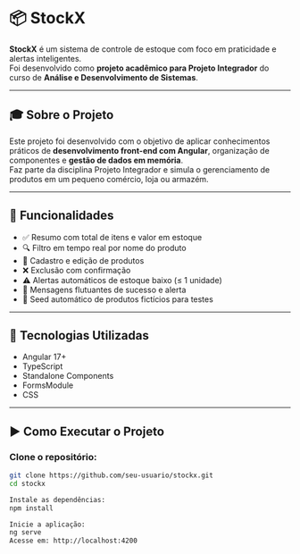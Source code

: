 # 📦 StockX

**StockX** é um sistema de controle de estoque com foco em praticidade e alertas inteligentes.  
Foi desenvolvido como **projeto acadêmico para Projeto Integrador** do curso de **Análise e Desenvolvimento de Sistemas**.

---

## 🎓 Sobre o Projeto

Este projeto foi desenvolvido com o objetivo de aplicar conhecimentos práticos de **desenvolvimento front-end com Angular**, organização de componentes e **gestão de dados em memória**.  
Faz parte da disciplina Projeto Integrador e simula o gerenciamento de produtos em um pequeno comércio, loja ou armazém.

---

## 🚀 Funcionalidades

- ✅ Resumo com total de itens e valor em estoque  
- 🔍 Filtro em tempo real por nome do produto  
- 📝 Cadastro e edição de produtos  
- ❌ Exclusão com confirmação  
- ⚠️ Alertas automáticos de estoque baixo (≤ 1 unidade)  
- 🔔 Mensagens flutuantes de sucesso e alerta  
- 🧪 Seed automático de produtos fictícios para testes  

---

## 🧰 Tecnologias Utilizadas

- Angular 17+  
- TypeScript  
- Standalone Components  
- FormsModule  
- CSS

---

## ▶️ Como Executar o Projeto

### Clone o repositório:

```bash
git clone https://github.com/seu-usuario/stockx.git
cd stockx

Instale as dependências:
npm install

Inicie a aplicação:
ng serve
Acesse em: http://localhost:4200
